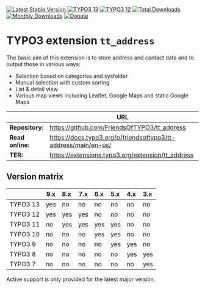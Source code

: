 [![Latest Stable Version](http://poser.pugx.org/friendsoftypo3/tt-address/v)](https://extensions.typo3.org/extension/tt_address/)
[![TYPO3 13](https://img.shields.io/badge/TYPO3-13-orange.svg)](https://get.typo3.org/version/13)
[![TYPO3 12](https://img.shields.io/badge/TYPO3-12-orange.svg)](https://get.typo3.org/version/12)
[![Total Downloads](http://poser.pugx.org/friendsoftypo3/tt-address/downloads)](https://packagist.org/packages/friendsoftypo3/tt-address)
[![Monthly Downloads](https://poser.pugx.org/friendsoftypo3/tt-address/d/monthly)](https://packagist.org/packages/friendsoftypo3/tt-address)
[![Donate](https://img.shields.io/badge/Donate-PayPal-green.svg)](https://www.paypal.me/GeorgRinger/10)

# TYPO3 extension `tt_address`

The basic aim of this extension is to store address and contact data and to
output those in various ways:

- Selection based on categories and sysfolder
- Manual selection with custom sorting
- List & detail view
- Various map views including Leaflet, Google Maps and static Google Maps

|                  | URL                                                            |
|------------------|----------------------------------------------------------------|
| **Repository:**  | https://github.com/FriendsOfTYPO3/tt_address                   |
| **Read online:** | https://docs.typo3.org/p/friendsoftypo3/tt-address/main/en-us/ |
| **TER:**         | https://extensions.typo3.org/extension/tt_address              |

## Version matrix

|          | 9.x | 8.x | 7.x | 6.x | 5.x | 4.x | 3.x |
|:---------|-----|:----|-----|:----|:----|:----|:----|
| TYPO3 13 | yes | no  | no  | no  | no  | no  | no  |
| TYPO3 12 | yes | yes | yes | no  | no  | no  | no  |
| TYPO3 11 | no  | yes | yes | yes | yes | no  | no  |
| TYPO3 10 | no  | no  | no  | yes | yes | no  | no  |
| TYPO3 9  | no  | no  | no  | no  | yes | yes | no  |
| TYPO3 8  | no  | no  | no  | no  | no  | yes | yes |
| TYPO3 7  | no  | no  | no  | no  | no  | no  | yes |

Active support is only provided for the latest major version.
